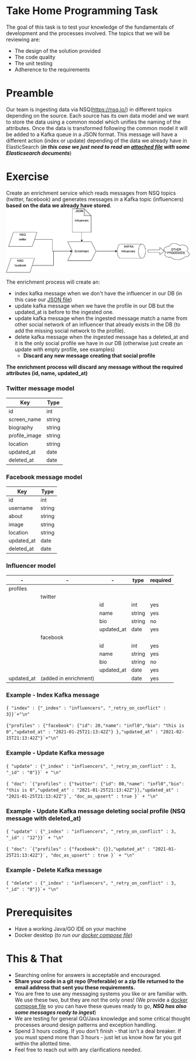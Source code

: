 # Take Home Programming Task
The goal of this task is to test your knowledge of the fundamentals of development and the processes involved.
The topics that we will be reviewing are:

- The design of the solution provided
- The code quality
- The unit testing
- Adherence to the requirements

# Preamble
Our team is ingesting data via NSQ(https://nsq.io/) in different topics depending on the source. Each source has its own
data model and we want to store the data using a common model which unifies the naming of the attributes. Once the data is transformed 
following the common model it will be added to a Kafka queue in a JSON format. This message will have a different action (index or update) 
depending of the data we already have in ElasticSearch (***in this case we just need to read an [attached file](data/influencers) with some Elasticsearch documents***)

# Exercise
Create an enrichment service which reads messages from NSQ topics (twitter, facebook) and generates messages in a Kafka topic (influencers) 
**based on the data we already have stored**.
![Architecture](docs/architecture.png)

The enrichment process will create an:
 - index kafka message when we don't have the influencer in our DB (in this case our [JSON file](data/influencers))
 - update kafka message when we have the profile in our DB but the updated_at is before to the ingested one.
 - update kafka message when the ingested message match a name from other social network of an influencer that already exists in the DB (to add the missing social network to the profile).
 - delete kafka message when the ingested message has a deleted_at and it is the only social profile we have in our DB (otherwise just create an update with empty profile, see examples)
    - **Discard any new message creating that social profile**

**The enrichment process will discard any message without the required attributes (id, name, updated_at)**

### Twitter message model
|Key|Type|
|---|---|
|id|int|
|screen_name|string|
|biography|string|
|profile_image|string|
|location|string|
|updated_at|date|
|deleted_at|date|

### Facebook message model
|Key|Type|
|---|---|
|id|int|
|username|string|
|about|string|
|image|string|
|location|string|
|updated_at|date|
|deleted_at|date|

### Influencer model
-|-|-|type|required|
|---|---|---|---|---|
|profiles||
| |twitter|
| | |id|int|yes
| | |name|string|yes
| | |bio|string|no
| | |updated_at|date|yes
| |facebook|
| | |id|int|yes
| | |name|string|yes
| | |bio|string|no
| | |updated_at|date|yes
|updated_at|(added in enrichment)| |date|yes

### Example - Index Kafka message
``{ "index" : {"_index" : "influencers", "_retry_on_conflict" : 3}}`+"\n"``

``{"profiles" : {"facebook": {"id": 20,"name": "infl0","bio": "this is 0","updated_at" : "2021-01-25T21:13:42Z"} },"updated_at" : "2021-02-15T21:13:42Z"}`+"\n"``

### Example - Update Kafka message
``{ "update" : {"_index" : "influencers", "_retry_on_conflict" : 3, "_id" : "0"}}` + "\n"``

``{ "doc": `{"profiles" : {"twitter": {"id": 00,"name": "infl0","bio": "this is 0","updated_at" : "2021-01-25T21:13:42Z"}},"updated_at" : "2021-01-25T21:13:42Z"}`, "doc_as_upsert" : true }` + "\n" ``

### Example - Update Kafka message deleting social profile (NSQ message with deleted_at)
``{ "update" : {"_index" : "influencers", "_retry_on_conflict" : 3, "_id" : "12"}}` + "\n"``

``{ "doc": `{"profiles" : {"facebook": {}},"updated_at" : "2021-01-25T21:13:42Z"}`, "doc_as_upsert" : true }` + "\n" ``

### Example - Delete Kafka message
``{ "delete" : {"_index" : "influencers", "_retry_on_conflict" : 3, "_id" : "0"}}`+ "\n"``


# Prerequisites
 - Have a working Java/GO IDE on your machine
 - Docker desktop (_to run our [docker compose file](docker-compose.yml)_)


# This & That
- Searching online for answers is acceptable and encouraged.
- **Share your code in a git repo (Preferable) or a zip file returned to the email address that sent you these requirements.** 
- You are free to use any messaging systems you like or are familiar with. We use these two, but they are not the only ones!
(We provide a [docker compose file](docker-compose.yml) so you can have these queues ready to go, ***NSQ has also some messages ready to ingest***)
- We are testing for general GO/Java knowledge and some critical thought processes around design patterns and exception handling.
- Spend 3 hours coding. If you don't finish - that isn't a deal breaker. If you must spend more than 3 hours - 
just let us know how far you got within the allotted time. 
- Feel free to reach out with any clarifications needed. 